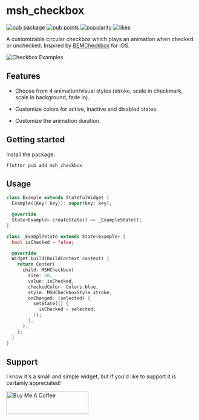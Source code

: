 # msh_checkbox

[![pub package](https://img.shields.io/pub/v/msh_checkbox.svg)](https://pub.dev/packages/msh_checkbox) [![pub points](https://img.shields.io/pub/points/msh_checkbox?logo=dart)](https://pub.dev/packages/msh_checkbox/score) [![popularity](https://img.shields.io/pub/popularity/msh_checkbox?logo=dart)](https://pub.dev/packages/msh_checkbox/score) [![likes](https://img.shields.io/pub/likes/msh_checkbox?logo=dart)](https://pub.dev/packages/msh_checkbox/score)

A customizable circular checkbox which plays an animation when checked or unchecked. Inspired by [BEMCheckbox](https://github.com/Boris-Em/BEMCheckBox) for iOS.

![Checkbox Examples](https://i.giphy.com/media/ivackQaDWjMmfZPqwc/giphy.gif)

## Features

* Choose from 4 animation/visual styles (stroke, scale in checkmark, scale in background, fade in).

* Customize colors for active, inactive and disabled states.
  
* Customize the animation duration.

## Getting started

Install the package:

```
flutter pub add msh_checkbox
```

## Usage

```dart
class Example extends StatefulWidget {
  Example({Key? key}): super(key: key);

  @override
  State<Example> createState() => _ExampleState();
}

class _ExampleState extends State<Example> {
  bool isChecked = false;

  @override
  Widget build(BuildContext context) {
    return Center(
      child: MSHCheckbox(
        size: 60,
        value: isChecked,
        checkedColor: Colors.blue,
        style: MSHCheckboxStyle.stroke,
        onChanged: (selected) {
          setState(() {
            isChecked = selected;
          });
        },
      ),
    );
  }
}
```

## Support

I know it's a small and simple widget, but if you'd like to support it is certainly appreciated!

<a href="https://www.buymeacoffee.com/hornmichaels" target="_blank"><img src="https://cdn.buymeacoffee.com/buttons/v2/default-yellow.png" alt="Buy Me A Coffee" style="height: 60px !important;width: 217px !important;" ></a>
